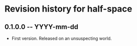 # Revision history for half-space

## 0.1.0.0 -- YYYY-mm-dd

* First version. Released on an unsuspecting world.
